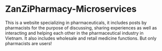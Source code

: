 # ZanZiPharmacy-Microservices
This is a website specializing in pharmaceuticals, it includes posts by pharmacists for the purpose of discussing, sharing experiences as well as interacting and helping each other in the pharmaceutical industry in Vietnam. It also includes wholesale and retail medicine functions. But only pharmacists are users!

